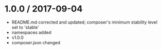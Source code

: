 
1.0.0 / 2017-09-04
==================

  * README.md corrected and updated; composer's minimum stability level set to 'stable'
  * namespaces added
  * v1.0.0
  * composer.json changed

